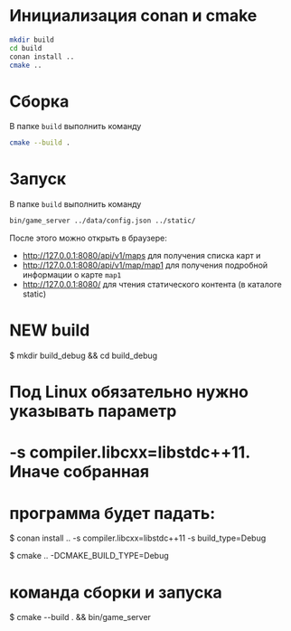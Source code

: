 # Инициализация conan и cmake
```sh
mkdir build
cd build
conan install ..
cmake ..
```
# Сборка
В папке `build` выполнить команду
```sh
cmake --build .
```
# Запуск
В папке `build` выполнить команду
```sh
bin/game_server ../data/config.json ../static/
```
После этого можно открыть в браузере:
* http://127.0.0.1:8080/api/v1/maps для получения списка карт и
* http://127.0.0.1:8080/api/v1/map/map1 для получения подробной информации о карте `map1`
* http://127.0.0.1:8080/ для чтения статического контента (в каталоге static)

# NEW build
$ mkdir build_debug && cd build_debug

# Под Linux обязательно нужно указывать параметр
# -s compiler.libcxx=libstdc++11. Иначе собранная
# программа будет падать:
$ conan install .. -s compiler.libcxx=libstdc++11 -s build_type=Debug

$ cmake .. -DCMAKE_BUILD_TYPE=Debug

# команда сборки и запуска
$ cmake --build . && bin/game_server
